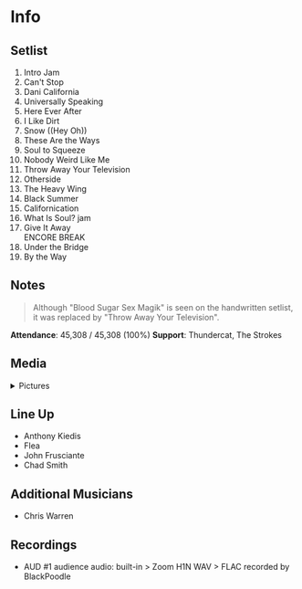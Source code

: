 # Info

## Setlist

1. Intro Jam
2. Can't Stop
3. Dani California
4. Universally Speaking
5. Here Ever After
6. I Like Dirt
7. Snow ((Hey Oh))
8. These Are the Ways
9. Soul to Squeeze
10. Nobody Weird Like Me
11. Throw Away Your Television
12. Otherside
13. The Heavy Wing
14. Black Summer
15. Californication
16. What Is Soul? jam
17. Give It Away
<br>ENCORE BREAK
18. Under the Bridge
19. By the Way

## Notes

> Although "Blood Sugar Sex Magik" is seen on the handwritten setlist, it was replaced by "Throw Away Your Television".

**Attendance**: 45,308 / 45,308 (100%)
**Support**: Thundercat, The Strokes

## Media 

<details>
  <summary>Pictures</summary>
  <!--<img alt="Setlist" title="Setlist" src="_.jpg" height="200" />-->
</details>

## Line Up

* Anthony Kiedis
* Flea
* John Frusciante
* Chad Smith

## Additional Musicians
* Chris Warren

## Recordings

* AUD #1 audience audio: built-in > Zoom H1N WAV > FLAC recorded by BlackPoodle
